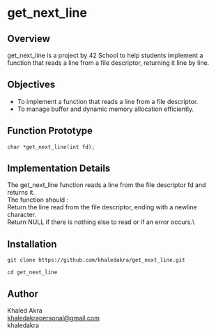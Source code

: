 # get_next_line
## Overview
get_next_line is a project by 42 School to help students implement a function that reads a line from a file descriptor, returning it line by line.
## Objectives
* To implement a function that reads a line from a file descriptor.
* To manage buffer and dynamic memory allocation efficiently.

## Function Prototype
```console
char *get_next_line(int fd);
```
## Implementation Details
The get_next_line function reads a line from the file descriptor fd and returns it.\
The function should : \
Return the line read from the file descriptor, ending with a newline character.\
Return NULL if there is nothing else to read or if an error occurs.\
## Installation
```console
git clone https://github.com/khaledakra/get_next_line.git
```
```console
cd get_next_line
```
## Author
Khaled Akra\
khaledakrapersonal@gmail.com\
khaledakra